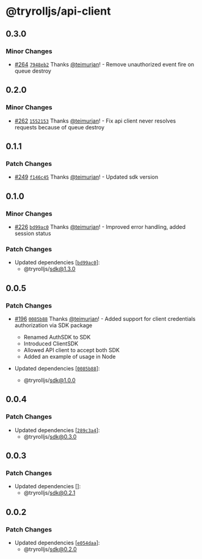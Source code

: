 # @tryrolljs/api-client

## 0.3.0

### Minor Changes

- [#264](https://github.com/TuringAdvisoryGroup/tryrolljs/pull/264) [`7948eb2`](https://github.com/TuringAdvisoryGroup/tryrolljs/commit/7948eb25265f4ebfc17a3cf41754845f336d2e2c) Thanks [@teimurjan](https://github.com/teimurjan)! - Remove unauthorized event fire on queue destroy

## 0.2.0

### Minor Changes

- [#262](https://github.com/TuringAdvisoryGroup/tryrolljs/pull/262) [`1552153`](https://github.com/TuringAdvisoryGroup/tryrolljs/commit/1552153f90a47c65dcce96f891dbf05a2fa735f8) Thanks [@teimurjan](https://github.com/teimurjan)! - Fix api client never resolves requests because of queue destroy

## 0.1.1

### Patch Changes

- [#249](https://github.com/TuringAdvisoryGroup/tryrolljs/pull/249) [`f146c45`](https://github.com/TuringAdvisoryGroup/tryrolljs/commit/f146c4580ff47a0622b096a91f23a708b46e65e1) Thanks [@teimurjan](https://github.com/teimurjan)! - Updated sdk version

## 0.1.0

### Minor Changes

- [#226](https://github.com/TuringAdvisoryGroup/tryrolljs/pull/226) [`bd99ac0`](https://github.com/TuringAdvisoryGroup/tryrolljs/commit/bd99ac011b2824ee66f6fa17bf5c496d53f25bc6) Thanks [@teimurjan](https://github.com/teimurjan)! - Improved error handling, added session status

### Patch Changes

- Updated dependencies [[`bd99ac0`](https://github.com/TuringAdvisoryGroup/tryrolljs/commit/bd99ac011b2824ee66f6fa17bf5c496d53f25bc6)]:
  - @tryrolljs/sdk@1.3.0

## 0.0.5

### Patch Changes

- [#196](https://github.com/TuringAdvisoryGroup/tryrolljs/pull/196) [`0085b88`](https://github.com/TuringAdvisoryGroup/tryrolljs/commit/0085b88bbbe7e36f018db79712920f6ef7f5f68f) Thanks [@teimurjan](https://github.com/teimurjan)! - Added support for client credentials authorization via SDK package

  - Renamed AuthSDK to SDK
  - Introduced ClientSDK
  - Allowed API client to accept both SDK
  - Added an example of usage in Node

- Updated dependencies [[`0085b88`](https://github.com/TuringAdvisoryGroup/tryrolljs/commit/0085b88bbbe7e36f018db79712920f6ef7f5f68f)]:
  - @tryrolljs/sdk@1.0.0

## 0.0.4

### Patch Changes

- Updated dependencies [[`289c3a4`](https://github.com/TuringAdvisoryGroup/tryrolljs/commit/289c3a4042c7fb5ed8943c6cd49d8d7d5e431cd5)]:
  - @tryrolljs/sdk@0.3.0

## 0.0.3

### Patch Changes

- Updated dependencies []:
  - @tryrolljs/sdk@0.2.1

## 0.0.2

### Patch Changes

- Updated dependencies [[`e054daa`](https://github.com/TuringAdvisoryGroup/tryrolljs/commit/e054daa7b9b1df1af1a21ddffb4d40b1f666dcd2)]:
  - @tryrolljs/sdk@0.2.0

